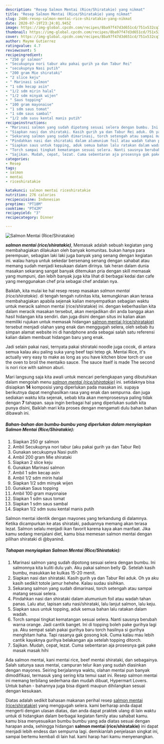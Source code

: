 ```yaml
---
description: "Resep Salmon Mentai (Rice/Shiratakie) yang nikmat"
title: "Resep Salmon Mentai (Rice/Shiratakie) yang nikmat"
slug: 2486-resep-salmon-mentai-rice-shiratakie-yang-nikmat
date: 2020-07-19T23:24:01.945Z
image: https://img-global.cpcdn.com/recipes/8ba97f47d3d651cd/751x532cq70/salmon-mentai-riceshiratakie-foto-resep-utama.jpg
thumbnail: https://img-global.cpcdn.com/recipes/8ba97f47d3d651cd/751x532cq70/salmon-mentai-riceshiratakie-foto-resep-utama.jpg
cover: https://img-global.cpcdn.com/recipes/8ba97f47d3d651cd/751x532cq70/salmon-mentai-riceshiratakie-foto-resep-utama.jpg
author: Mayme Gutierrez
ratingvalue: 4.7
reviewcount: 5
recipeingredient:
- "250 gr salmon"
- "Secukupnya nori tabur aku pakai gurih ya dan Tabur Rei"
- "secukupnya Nasi putih"
- "200 gram Mie shirataki"
- "2 slice keju"
- " Marinasi salmon"
- "1 sdm kecap asin"
- "1/2 sdm mirin halal"
- "1/2 sdm minyak wijen"
- " Saus topping"
- "100 gram mayonaise"
- "1 sdm saus tomat"
- "1 sdm saus sambal"
- "1/2 sdm susu kental manis putih"
recipeinstructions:
- "Marinasi salmon yang sudah dipotong sesuai selera dengan bumbu. Ini salmonnya kita kuliti dulu yah. Aku pakai salmon belly 😋. Setelah kasih bumbu, masukkan ke kulkas 15-20 menit."
- "Siapkan nasi dan shirataki. Kasih gurih ya dan Tabur Rei aduk. Oh ya aku kasih sedikit totole jamur hehehe. Kalau sudau sisihkan."
- "Sekarang salmon yang sudah dimarinasi, torch setengah atau sampai matang sesuai selera."
- "Pindahkan nasi dan shirataki dalam alumunium foil atau wadah tahan panas. Lalu atur, lapisan satu nasi/shirataki, lalu lanjut salmon, lalu keju."
- "Siapkan saus untuk topping, aduk semua bahan lalu ratakan dalam wadah."
- "Torch sampai tingkat kematangan sesuai selera. Nanti sausnya berubah warna orange. Jadi cantik banget. Ini di topping boleh pake gurihya lagi ya. Aku sempat salah pakai gurihya baru torch hasilnya si gurihya menghitam haha. Tapi rasanya gak gosong kok. Cuma kalau mau lebih cantik kayaknya gurihya belakangan aja setelah topping ditorch."
- "Sajikan. Mudah, cepat, lezat. Cuma sebentaran aja prosesnya gak pake masak masak hihi"
categories:
- Resep
tags:
- salmon
- mentai
- riceshiratakie

katakunci: salmon mentai riceshiratakie 
nutrition: 276 calories
recipecuisine: Indonesian
preptime: "PT18M"
cooktime: "PT42M"
recipeyield: "3"
recipecategory: Dinner

---
```



![Salmon Mentai (Rice/Shiratakie)](https://img-global.cpcdn.com/recipes/8ba97f47d3d651cd/751x532cq70/salmon-mentai-riceshiratakie-foto-resep-utama.jpg)

<b><i>salmon mentai (rice/shiratakie)</i></b>, Memasak adalah sebuah kegiatan yang membahagiakan dilakukan oleh banyak komunitas. bukan hanya para perempuan, sebagian laki laki juga banyak yang senang dengan kegiatan ini. walau hanya untuk sekedar bersenang senang dengan sahabat atau memang sudah menjadi kesukaan dalam dirinya. tak heran dalam dunia masakan sekarang sangat banyak ditemukan pria dengan skill memasak yang mumpuni, dan lebih banyak juga kita lihat di berbagai kedai dan cafe yang menggunakan chef pria sebagai chef andalan nya.

Baiklah, kita mulai ke hal resep resep masakan <i>salmon mentai (rice/shiratakie)</i>. di tengah tengah rutinitas kita, kemungkinan akan terasa membahagiakan apabila sejenak kalian menyempatkan sebagian waktu untuk meracik salmon mentai (rice/shiratakie) ini. dengan keberhasilan kita dalam meracik masakan tersebut, akan menjadikan diri anda bangga akan hasil hidangan kita sendiri. dan juga disini dengan situs ini kalian akan memiliki rujukan untuk memasak hidangan <u>salmon mentai (rice/shiratakie)</u> tersebut menjadi olahan yang enak dan menggugah selera, oleh sebab itu simpan alamat website ini di handphone anda sebagai salah satu referensi kalian dalam membuat hidangan baru yang enak.

Jadi selain pakai nasi, ternyata pakai shirataki noodle juga cocok, di antara semua kalau aku paling suka yang beef tapi tetep gk. Mentai Rice, it&#39;s actually very easy to make as long as you have kitchen blow torch or use the oven to broil the mentaiko sauce. The sauce itself is made The second is nori rice with salmon aburi.


Mari langsung saja kita awali untuk mencari perlengkapan yang dibutuhkan dalam mengolah menu <u><i>salmon mentai (rice/shiratakie)</i></u> ini. setidaknya bisa disiapkan <b>14</b> komposisi yang diperlukan pada masakan ini. supaya berikutnya dapat menghasilkan rasa yang enak dan sempurna. dan juga sediakan waktu kita sejenak, sebab kita akan memprosesnya paling tidak dengan <b>7</b> tahapan. saya ingin berbagai hal yang diperlukan sudah kita punya disini, Baiklah mari kita proses dengan mengamati dulu bahan bahan dibawah ini.

<!--inarticleads1-->

##### Bahan-bahan dan bumbu-bumbu yang diperlukan dalam menyiapkan Salmon Mentai (Rice/Shiratakie):

1. Siapkan 250 gr salmon
1. Ambil Secukupnya nori tabur (aku pakai gurih ya dan Tabur Rei)
1. Gunakan secukupnya Nasi putih
1. Ambil 200 gram Mie shirataki
1. Siapkan 2 slice keju
1. Gunakan  Marinasi salmon
1. Ambil 1 sdm kecap asin
1. Ambil 1/2 sdm mirin halal
1. Siapkan 1/2 sdm minyak wijen
1. Gunakan  Saus topping
1. Ambil 100 gram mayonaise
1. Siapkan 1 sdm saus tomat
1. Siapkan 1 sdm saus sambal
1. Siapkan 1/2 sdm susu kental manis putih


Salmon mentai identik dengan mayones yang terkandung di dalamnya. Ketika dicampurkan ke atas shirataki, paduannya memang akan terasa lezat. Salmon selalu menjadi ikan favorit karena kaya akan manfaat. Jika kamu sedang menjalani diet, kamu bisa memesan salmon mentai dengan pilihan shirataki di @byanind. 

<!--inarticleads2-->

##### Tahapan menyiapkan Salmon Mentai (Rice/Shiratakie):

1. Marinasi salmon yang sudah dipotong sesuai selera dengan bumbu. Ini salmonnya kita kuliti dulu yah. Aku pakai salmon belly 😋. Setelah kasih bumbu, masukkan ke kulkas 15-20 menit.
1. Siapkan nasi dan shirataki. Kasih gurih ya dan Tabur Rei aduk. Oh ya aku kasih sedikit totole jamur hehehe. Kalau sudau sisihkan.
1. Sekarang salmon yang sudah dimarinasi, torch setengah atau sampai matang sesuai selera.
1. Pindahkan nasi dan shirataki dalam alumunium foil atau wadah tahan panas. Lalu atur, lapisan satu nasi/shirataki, lalu lanjut salmon, lalu keju.
1. Siapkan saus untuk topping, aduk semua bahan lalu ratakan dalam wadah.
1. Torch sampai tingkat kematangan sesuai selera. Nanti sausnya berubah warna orange. Jadi cantik banget. Ini di topping boleh pake gurihya lagi ya. Aku sempat salah pakai gurihya baru torch hasilnya si gurihya menghitam haha. Tapi rasanya gak gosong kok. Cuma kalau mau lebih cantik kayaknya gurihya belakangan aja setelah topping ditorch.
1. Sajikan. Mudah, cepat, lezat. Cuma sebentaran aja prosesnya gak pake masak masak hihi


Ada salmon mentai, kani mentai rice, beef mentai shirataki, dan sebagainya. Salah satunya saus mentai, campuran telur ikan yang sudah diasinkan dengan mayones. Seiring berjalannya waktu, olahan mentai pun banyak dimodifikasi, termasuk yang sering kita temui saat ini. Resep salmon mentai ini memang terbilang sederhana dan mudah dibuat, Hypermart Lovers. Untuk bahan - bahannya juga bisa diganti maupun dihilangkan sesuai dengan kesukaan. 

Diatas adalah sedikit bahasan makanan perihal resep <u>salmon mentai (rice/shiratakie)</u> yang menggugah selera. kami berharap anda dapat mengerti dengan ulasan diatas, dan anda dapat praktek ulang di lain waktu untuk di hidangkan dalam berbagai kegiatan family atau sahabat kamu. kamu bisa menyesuaikan bumbu bumbu yang ada diatas sesuai dengan harapan anda, sehingga hidangan <b>salmon mentai (rice/shiratakie)</b> ini dapat menjadi lebih endess dan sempurna lagi. demikianlah penjelasan singkat ini, sampai bertemu kembali di lain hal. kami harap hari kamu menyenangkan.
